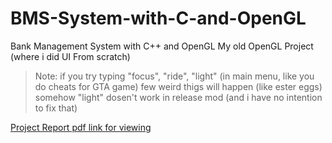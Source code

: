 # BMS-System-with-C-and-OpenGL
Bank Management System with C++ and OpenGL
My old OpenGL Project (where i did UI From scratch) <br>
> Note: if you try typing "focus", "ride", "light" (in main menu, like you do cheats for GTA game) few weird thigs will happen (like ester eggs) <br>
> somehow "light" dosen't work in release mod (and i have no intention to fix that)

[Project Report pdf link for viewing](https://drive.google.com/viewerng/viewer?embedded=true&url=https://raw.githubusercontent.com/lalishansh/BMS-System-with-C-and-OpenGL/main/ProjectReportDs.pdf)
